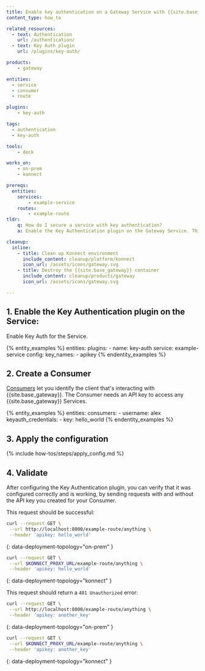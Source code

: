 ```yaml
---
title: Enable key authentication on a Gateway Service with {{site.base_gateway}}
content_type: how_to

related_resources:
  - text: Authentication
    url: /authentication/
  - text: Key Auth plugin
    url: /plugins/key-auth/

products:
    - gateway

entities: 
  - service
  - consumer
  - route

plugins:
    - key-auth

tags:
  - authentication
  - key-auth

tools:
    - deck

works_on:
    - on-prem
    - konnect

prereqs:
  entities:
    services:
        - example-service
    routes:
        - example-route
tldr:
    q: How do I secure a service with key authentication?
    a: Enable the Key Authentication plugin on the Gateway Service. This plugin will require all requests made to this Service to have a valid API key.

cleanup:
  inline:
    - title: Clean up Konnect environment
      include_content: cleanup/platform/konnect
      icon_url: /assets/icons/gateway.svg
    - title: Destroy the {{site.base_gateway}} container
      include_content: cleanup/products/gateway
      icon_url: /assets/icons/gateway.svg

---
```


## 1. Enable the Key Authentication plugin on the Service:

Enable Key Auth for the Service. 

{% entity_examples %}
entities:
  plugins:
    - name: key-auth
      service: example-service
      config:
        key_names:
        - apikey
{% endentity_examples %}

## 2. Create a Consumer

[Consumers](/gateway/entities/consumer/) let you identify the client that's interacting with {{site.base_gateway}}.
The Consumer needs an API key to access any {{site.base_gateway}} Services.

{% entity_examples %}
entities:
  consumers:
    - username: alex
      keyauth_credentials:
        - key: hello_world
{% endentity_examples %}

## 3. Apply the configuration

{% include how-tos/steps/apply_config.md %}

## 4. Validate

After configuring the Key Authentication plugin, you can verify that it was configured correctly and is working, by sending requests with and without the API key you created for your Consumer.

This request should be successful:

```bash
curl --request GET \
 --url http://localhost:8000/example-route/anything \
 --header 'apikey: hello_world'
```
{: data-deployment-topology="on-prem" }

```bash
curl --request GET \
 --url $KONNECT_PROXY_URL/example-route/anything \
 --header 'apikey: hello_world'
```
{: data-deployment-topology="konnect" }

This request should return a `401 Unauthorized` error:

```bash
curl --request GET \
 --url http://localhost:8000/example-route/anything \
 --header 'apikey: another_key'
```
{: data-deployment-topology="on-prem" }

```bash
curl --request GET \
 --url $KONNECT_PROXY_URL/example-route/anything \
 --header 'apikey: another_key'
```
{: data-deployment-topology="konnect" }
